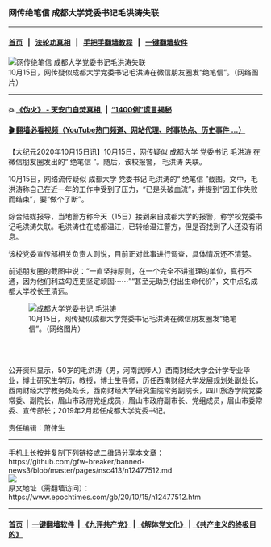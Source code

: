### 网传绝笔信 成都大学党委书记毛洪涛失联
------------------------

#### [首页](https://github.com/gfw-breaker/banned-news3/blob/master/README.md) &nbsp;&nbsp;|&nbsp;&nbsp; [法轮功真相](https://github.com/begood0513/basic/blob/master/README.md)  &nbsp;&nbsp;|&nbsp;&nbsp; [手把手翻墙教程](https://github.com/gfw-breaker/guides/wiki)  &nbsp;&nbsp;|&nbsp;&nbsp; [一键翻墙软件](https://github.com/gfw-breaker/nogfw/blob/master/README.md)  



<div><img alt="网传绝笔信 成都大学党委书记毛洪涛失联" class="attachment-djy_600_400 size-djy_600_400 wp-post-image" src="https://i.epochtimes.com/assets/uploads/2020/10/006xCflSly1gjpzhajw8ej30u04n4txs-423x400.jpg"/>
<div class="caption">
 10月15日，网传疑似成都大学党委书记毛洪涛在微信朋友圈发“绝笔信”。（网络图片）
</div></div><hr/>

#### 💥 [《伪火》 - 天安门自焚真相 ](http://158.247.195.190:10000/videos/blog/weihuo.html)&nbsp; |&nbsp; [“1400例”谎言揭秘  ](http://158.247.195.190:10000/videos/blog/jiexi1400.html)

#### [ 🎬  翻墙必看视频（YouTube热门频道、网站代理、时事热点、历史事件 ...）](https://github.com/gfw-breaker/links/blob/master/banned.md)

<div><p>
 【大纪元2020年10月15日讯】10月15日，网传疑似
 <ok href="https://www.epochtimes.com/gb/tag/%E6%88%90%E9%83%BD%E5%A4%A7%E5%AD%A6.html">
  成都大学
 </ok>
 <ok href="https://www.epochtimes.com/gb/tag/%E5%85%9A%E5%A7%94%E4%B9%A6%E8%AE%B0.html">
  党委书记
 </ok>
 <ok href="https://www.epochtimes.com/gb/tag/%E6%AF%9B%E6%B4%AA%E6%B6%9B.html">
  毛洪涛
 </ok>
 在微信朋友圈发出的“
 <ok href="https://www.epochtimes.com/gb/tag/%E7%BB%9D%E7%AC%94%E4%BF%A1.html">
  绝笔信
 </ok>
 ”。随后，该校报警，
 <ok href="https://www.epochtimes.com/gb/tag/%E6%AF%9B%E6%B4%AA%E6%B6%9B.html">
  毛洪涛
 </ok>
 失联。
</p>
<p>
 10月15日，网络流传疑似
 <ok href="https://www.epochtimes.com/gb/tag/%E6%88%90%E9%83%BD%E5%A4%A7%E5%AD%A6.html">
  成都大学
 </ok>
 <ok href="https://www.epochtimes.com/gb/tag/%E5%85%9A%E5%A7%94%E4%B9%A6%E8%AE%B0.html">
  党委书记
 </ok>
 毛洪涛的“
 <ok href="https://www.epochtimes.com/gb/tag/%E7%BB%9D%E7%AC%94%E4%BF%A1.html">
  绝笔信
 </ok>
 ”截图。文中，毛洪涛称自己在近一年的工作中受到了压力，“已是头破血流”，并提到“因工作失败而结束”，要“做个了断”。
</p>
<p>
 综合陆媒报导，当地警方称今天（15日）接到来自成都大学的报警，称学校党委书记毛洪涛失联。毛洪涛住在成都温江，已转给温江警方，但是否找到了人还没有消息。
</p>
<p>
 该校党委宣传部相关负责人则说，目前正对此事进行调查，具体情况还不清楚。
</p>
<p>
 前述朋友圈的截图中说：“一直坚持原则，在一个完全不讲道理的单位，真行不通，因为他们利益勾连更坚定顽固⋯⋯”“甚至无助到付出生命代价”，文中点名成都大学校长王清远。
</p>
<figure class="wp-caption aligncenter" id="attachment_12477698" style="width: 423px">
 <ok href="https://i.epochtimes.com/assets/uploads/2020/10/006xCflSly1gjpzhajw8ej30u04n4txs.jpg">
  <img alt="成都大学党委书记 毛洪涛" class="size-full wp-image-12477698" src="https://i.epochtimes.com/assets/uploads/2020/10/006xCflSly1gjpzhajw8ej30u04n4txs.jpg"/>
 </ok>
 <br/><figcaption class="wp-caption-text">
  10月15日，网传疑似成都大学党委书记毛洪涛在微信朋友圈发“绝笔信”。（网络图片）
 </figcaption><br/>
</figure><br/>
<p>
 公开资料显示，50岁的毛洪涛（男，河南武陟人）西南财经大学会计学专业毕业，博士研究生学历，教授，博士生导师，历任西南财经大学发展规划处副处长，西南财经大学教务处处长，西南财经大学研究生院常务副院长，四川旅游学院党委常委、副院长，眉山市政府党组成员，眉山市政府副市长、党组成员，眉山市委常委、宣传部长；2019年2月起任成都大学党委书记。
</p>
<p>
 责任编辑：萧律生
</p>
</div>
<hr/>
手机上长按并复制下列链接或二维码分享本文章：<br/>
https://github.com/gfw-breaker/banned-news3/blob/master/pages/nsc413/n12477512.md <br/>
<a href='https://github.com/gfw-breaker/banned-news3/blob/master/pages/nsc413/n12477512.md'><img src='https://github.com/gfw-breaker/banned-news3/blob/master/pages/nsc413/n12477512.md.png'/></a> <br/>
原文地址（需翻墙访问）：https://www.epochtimes.com/gb/20/10/15/n12477512.htm


------------------------
#### [首页](https://github.com/gfw-breaker/banned-news3/blob/master/README.md) &nbsp;|&nbsp; [一键翻墙软件](https://github.com/gfw-breaker/nogfw/blob/master/README.md) &nbsp;| [《九评共产党》](https://github.com/gfw-breaker/9ping.md/blob/master/README.md#九评之一评共产党是什么) | [《解体党文化》](https://github.com/gfw-breaker/jtdwh.md/blob/master/README.md) | [《共产主义的终极目的》](https://github.com/gfw-breaker/gczydzjmd.md/blob/master/README.md)


<img src='http://gfw-breaker.win/banned-news3/pages/nsc413/n12477512.md' width='0px' height='0px'/>
